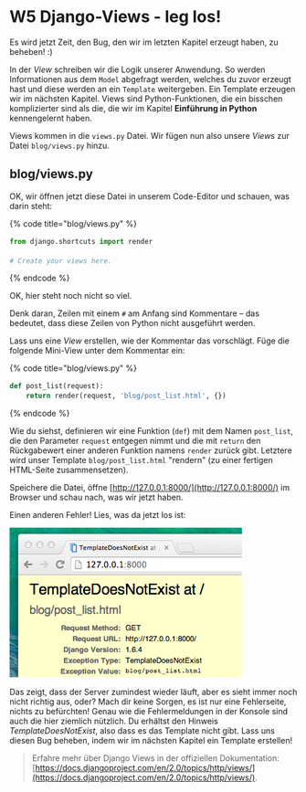 # W5 Django-Views - leg los!

Es wird jetzt Zeit, den Bug, den wir im letzten Kapitel erzeugt haben, zu beheben! :\)

In der _View_ schreiben wir die Logik unserer Anwendung. So werden Informationen aus dem `Model` abgefragt werden, welches du zuvor erzeugt hast und diese werden an ein `Template` weitergeben. Ein Template erzeugen wir im nächsten Kapitel. Views sind Python-Funktionen, die ein bisschen komplizierter sind als die, die wir im Kapitel **Einführung in Python** kennengelernt haben.

Views kommen in die `views.py` Datei. Wir fügen nun also unsere _Views_ zur Datei `blog/views.py` hinzu.

## blog/views.py

OK, wir öffnen jetzt diese Datei in unserem Code-Editor und schauen, was darin steht:

{% code title="blog/views.py" %}
```python
from django.shortcuts import render

# Create your views here.
```
{% endcode %}

OK, hier steht noch nicht so viel.

Denk daran, Zeilen mit einem `#` am Anfang sind Kommentare – das bedeutet, dass diese Zeilen von Python nicht ausgeführt werden.

Lass uns eine _View_ erstellen, wie der Kommentar das vorschlägt. Füge die folgende Mini-View unter dem Kommentar ein:

{% code title="blog/views.py" %}
```python
def post_list(request):
    return render(request, 'blog/post_list.html', {})
```
{% endcode %}

Wie du siehst, definieren wir eine Funktion \(`def`\) mit dem Namen `post_list`, die den Parameter `request` entgegen nimmt und die mit `return` den Rückgabewert einer anderen Funktion namens `render` zurück gibt. Letztere wird unser Template `blog/post_list.html` "rendern" \(zu einer fertigen HTML-Seite zusammensetzen\).

Speichere die Datei, öffne [http://127.0.0.1:8000/](http://127.0.0.1:8000/) im Browser und schau nach, was wir jetzt haben.

Einen anderen Fehler! Lies, was da jetzt los ist:

![Error](.gitbook/assets/error.png)

Das zeigt, dass der Server zumindest wieder läuft, aber es sieht immer noch nicht richtig aus, oder? Mach dir keine Sorgen, es ist nur eine Fehlerseite, nichts zu befürchten! Genau wie die Fehlermeldungen in der Konsole sind auch die hier ziemlich nützlich. Du erhältst den Hinweis _TemplateDoesNotExist_, also dass es das Template nicht gibt. Lass uns diesen Bug beheben, indem wir im nächsten Kapitel ein Template erstellen!

> Erfahre mehr über Django Views in der offiziellen Dokumentation: [https://docs.djangoproject.com/en/2.0/topics/http/views/](https://docs.djangoproject.com/en/2.0/topics/http/views/).

